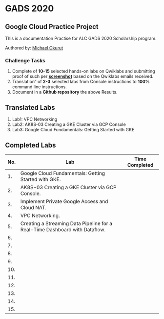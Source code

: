 # GADS 2020 
## Google Cloud Practice Project
This is a documentation Practise for ALC GADS 2020 Scholarship program.

Authored by: [Michael Okurut](https:github.com/OsteenMichaels) 

### Challenge Tasks
1. Complete of **10-15** selected hands-on labs on Qwiklabs and submitting proof of such per **[screenshot]()** based on the Qwiklabs emails received.
2. Translation” of **2-3** selected labs from Console instructions to **100%** command line instructions.
3. Document in a **Github repository**  the above Results.


## Translated Labs

1. Lab1: VPC Networking
2. Lab2: AK8S-03 Creating a GKE Cluster via GCP Console
3. Lab3: Google Cloud Fundamentals: Getting Started with GKE 


## Completed Labs
No. | Lab | Time Completed
-------------------|----------------|-----------------
1.|  Google Cloud Fundamentals: Getting Started with GKE. |
2.|  AK8S-03 Creating a GKE Cluster via GCP Console. |
3.|  Implement Private Google Access and Cloud NAT. |
4.|  VPC Networking. |
5.|  Creating a Streaming Data Pipeline for a Real-Time Dashboard with Dataflow. |
6.|  
7.| 
8.| 
9.| 
10.| 
11.| 
12.| 
13.| 
14.| 
15.| 
